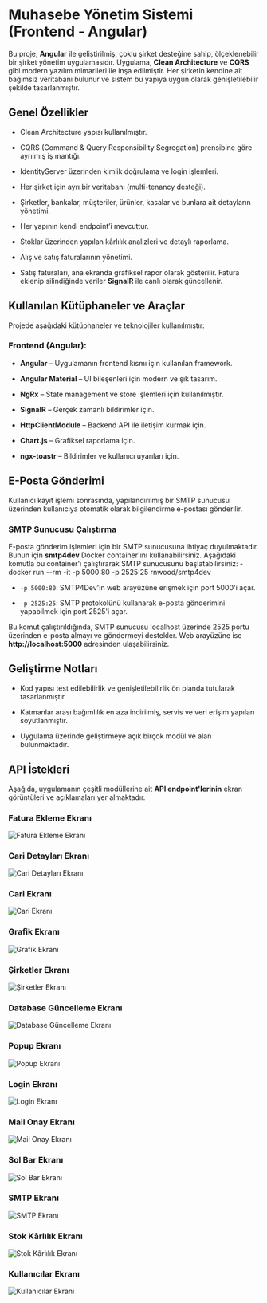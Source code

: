 # Muhasebe Yönetim Sistemi (Frontend - Angular)

Bu proje, **Angular** ile geliştirilmiş, çoklu şirket desteğine sahip, ölçeklenebilir bir şirket yönetim uygulamasıdır. Uygulama, **Clean Architecture** ve **CQRS** gibi modern yazılım mimarileri ile inşa edilmiştir. Her şirketin kendine ait bağımsız veritabanı bulunur ve sistem bu yapıya uygun olarak genişletilebilir şekilde tasarlanmıştır.

## Genel Özellikler

-   Clean Architecture yapısı kullanılmıştır.
    
-   CQRS (Command & Query Responsibility Segregation) prensibine göre ayrılmış iş mantığı.
    
-   IdentityServer üzerinden kimlik doğrulama ve login işlemleri.
    
-   Her şirket için ayrı bir veritabanı (multi-tenancy desteği).
    
-   Şirketler, bankalar, müşteriler, ürünler, kasalar ve bunlara ait detayların yönetimi.
    
-   Her yapının kendi endpoint’i mevcuttur.
    
-   Stoklar üzerinden yapılan kârlılık analizleri ve detaylı raporlama.
    
-   Alış ve satış faturalarının yönetimi.
    
-   Satış faturaları, ana ekranda grafiksel rapor olarak gösterilir. Fatura eklenip silindiğinde veriler **SignalR** ile canlı olarak güncellenir.
    

## Kullanılan Kütüphaneler ve Araçlar

Projede aşağıdaki kütüphaneler ve teknolojiler kullanılmıştır:

### Frontend (Angular):

-   **Angular** – Uygulamanın frontend kısmı için kullanılan framework.
    
-   **Angular Material** – UI bileşenleri için modern ve şık tasarım.
    
-   **NgRx** – State management ve store işlemleri için kullanılmıştır.
    
-   **SignalR** – Gerçek zamanlı bildirimler için.
    
-   **HttpClientModule** – Backend API ile iletişim kurmak için.
    
-   **Chart.js** – Grafiksel raporlama için.
    
-   **ngx-toastr** – Bildirimler ve kullanıcı uyarıları için.
    

## E-Posta Gönderimi

Kullanıcı kayıt işlemi sonrasında, yapılandırılmış bir SMTP sunucusu üzerinden kullanıcıya otomatik olarak bilgilendirme e-postası gönderilir.

### SMTP Sunucusu Çalıştırma

E-posta gönderim işlemleri için bir SMTP sunucusuna ihtiyaç duyulmaktadır. Bunun için **smtp4dev** Docker container'ını kullanabilirsiniz. Aşağıdaki komutla bu container'ı çalıştırarak SMTP sunucusunu başlatabilirsiniz:
-docker run --rm -it -p 5000:80 -p 2525:25 rnwood/smtp4dev

-   `-p 5000:80`: SMTP4Dev'in web arayüzüne erişmek için port 5000'i açar.
    
-   `-p 2525:25`: SMTP protokolünü kullanarak e-posta gönderimini yapabilmek için port 2525'i açar.
    

Bu komut çalıştırıldığında, SMTP sunucusu localhost üzerinde 2525 portu üzerinden e-posta almayı ve göndermeyi destekler. Web arayüzüne ise **http://localhost:5000** adresinden ulaşabilirsiniz.

## Geliştirme Notları

-   Kod yapısı test edilebilirlik ve genişletilebilirlik ön planda tutularak tasarlanmıştır.
    
-   Katmanlar arası bağımlılık en aza indirilmiş, servis ve veri erişim yapıları soyutlanmıştır.
    
-   Uygulama üzerinde geliştirmeye açık birçok modül ve alan bulunmaktadır.
    

## API İstekleri

Aşağıda, uygulamanın çeşitli modüllerine ait **API endpoint'lerinin** ekran görüntüleri ve açıklamaları yer almaktadır.

### **Fatura Ekleme Ekranı**

![Fatura Ekleme Ekranı](https://github.com/EmreCanTERKAN/eMuhasebeClient/blob/main/src/assets/dist/img/screenshots/add-invoice.png)

### **Cari Detayları Ekranı**

![Cari Detayları Ekranı](https://github.com/EmreCanTERKAN/eMuhasebeClient/blob/main/src/assets/dist/img/screenshots/cari-detail.png)

### **Cari Ekranı**

![Cari Ekranı](https://github.com/EmreCanTERKAN/eMuhasebeClient/blob/main/src/assets/dist/img/screenshots/cari.png)

### **Grafik Ekranı**

![Grafik Ekranı](https://github.com/EmreCanTERKAN/eMuhasebeClient/blob/main/src/assets/dist/img/screenshots/grafik.png)

### **Şirketler Ekranı**

![Şirketler Ekranı](https://github.com/EmreCanTERKAN/eMuhasebeClient/blob/main/src/assets/dist/img/screenshots/companies.png)

### **Database Güncelleme Ekranı**

![Database Güncelleme Ekranı](https://github.com/EmreCanTERKAN/eMuhasebeClient/blob/main/src/assets/dist/img/screenshots/database-update.png)

### **Popup Ekranı**

![Popup Ekranı](https://github.com/EmreCanTERKAN/eMuhasebeClient/blob/main/src/assets/dist/img/screenshots/info.png)

### **Login Ekranı**

![Login Ekranı](https://github.com/EmreCanTERKAN/eMuhasebeClient/blob/main/src/assets/dist/img/screenshots/login.png)

### **Mail Onay Ekranı**

![Mail Onay Ekranı](https://github.com/EmreCanTERKAN/eMuhasebeClient/blob/main/src/assets/dist/img/screenshots/mail.png)

### **Sol Bar Ekranı**

![Sol Bar Ekranı](https://github.com/EmreCanTERKAN/eMuhasebeClient/blob/main/src/assets/dist/img/screenshots/side-bar.png)

### **SMTP Ekranı**

![SMTP Ekranı](https://github.com/EmreCanTERKAN/eMuhasebeClient/blob/main/src/assets/dist/img/screenshots/smtp.png)

### **Stok Kârlılık Ekranı**

![Stok Kârlılık Ekranı](https://github.com/EmreCanTERKAN/eMuhasebeClient/blob/main/src/assets/dist/img/screenshots/stok-karlilik.png)

### **Kullanıcılar Ekranı**

![Kullanıcılar Ekranı](https://github.com/EmreCanTERKAN/eMuhasebeClient/blob/main/src/assets/dist/img/screenshots/users.png)